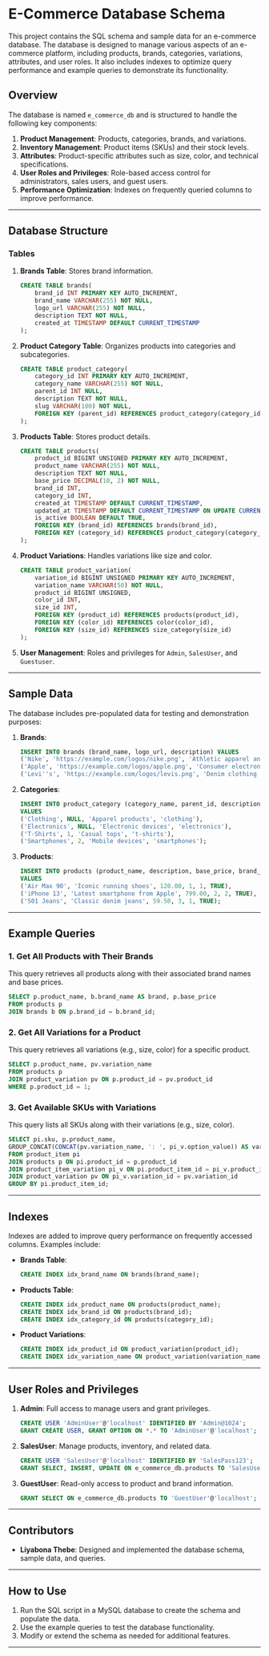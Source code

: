 # E-Commerce Database Schema

This project contains the SQL schema and sample data for an e-commerce database. The database is designed to manage various aspects of an e-commerce platform, including products, brands, categories, variations, attributes, and user roles. It also includes indexes to optimize query performance and example queries to demonstrate its functionality.

## Overview

The database is named `e_commerce_db` and is structured to handle the following key components:

1. **Product Management**: Products, categories, brands, and variations.
2. **Inventory Management**: Product items (SKUs) and their stock levels.
3. **Attributes**: Product-specific attributes such as size, color, and technical specifications.
4. **User Roles and Privileges**: Role-based access control for administrators, sales users, and guest users.
5. **Performance Optimization**: Indexes on frequently queried columns to improve performance.

---

## Database Structure

### Tables

1. **Brands Table**: Stores brand information.
   ```sql
   CREATE TABLE brands(
       brand_id INT PRIMARY KEY AUTO_INCREMENT,
       brand_name VARCHAR(255) NOT NULL,
       logo_url VARCHAR(255) NOT NULL,
       description TEXT NOT NULL,
       created_at TIMESTAMP DEFAULT CURRENT_TIMESTAMP
   );
   ```

2. **Product Category Table**: Organizes products into categories and subcategories.
   ```sql
   CREATE TABLE product_category(
       category_id INT PRIMARY KEY AUTO_INCREMENT,
       category_name VARCHAR(255) NOT NULL,
       parent_id INT NULL,
       description TEXT NOT NULL,
       slug VARCHAR(100) NOT NULL,
       FOREIGN KEY (parent_id) REFERENCES product_category(category_id)
   );
   ```

3. **Products Table**: Stores product details.
   ```sql
   CREATE TABLE products(
       product_id BIGINT UNSIGNED PRIMARY KEY AUTO_INCREMENT,
       product_name VARCHAR(255) NOT NULL,
       description TEXT NOT NULL,
       base_price DECIMAL(10, 2) NOT NULL,
       brand_id INT,
       category_id INT,
       created_at TIMESTAMP DEFAULT CURRENT_TIMESTAMP,
       updated_at TIMESTAMP DEFAULT CURRENT_TIMESTAMP ON UPDATE CURRENT_TIMESTAMP,
       is_active BOOLEAN DEFAULT TRUE,
       FOREIGN KEY (brand_id) REFERENCES brands(brand_id),
       FOREIGN KEY (category_id) REFERENCES product_category(category_id)
   );
   ```

4. **Product Variations**: Handles variations like size and color.
   ```sql
   CREATE TABLE product_variation(
       variation_id BIGINT UNSIGNED PRIMARY KEY AUTO_INCREMENT,
       variation_name VARCHAR(50) NOT NULL,
       product_id BIGINT UNSIGNED,
       color_id INT,
       size_id INT,
       FOREIGN KEY (product_id) REFERENCES products(product_id),
       FOREIGN KEY (color_id) REFERENCES color(color_id),
       FOREIGN KEY (size_id) REFERENCES size_category(size_id)
   );
   ```

5. **User Management**: Roles and privileges for `Admin`, `SalesUser`, and `Guestuser`.

---

## Sample Data

The database includes pre-populated data for testing and demonstration purposes:

1. **Brands**:
   ```sql
   INSERT INTO brands (brand_name, logo_url, description) VALUES
   ('Nike', 'https://example.com/logos/nike.png', 'Athletic apparel and footwear'),
   ('Apple', 'https://example.com/logos/apple.png', 'Consumer electronics and software'),
   ('Levi''s', 'https://example.com/logos/levis.png', 'Denim clothing manufacturer');
   ```

2. **Categories**:
   ```sql
   INSERT INTO product_category (category_name, parent_id, description, slug) 
   VALUES 
   ('Clothing', NULL, 'Apparel products', 'clothing'),
   ('Electronics', NULL, 'Electronic devices', 'electronics'),
   ('T-Shirts', 1, 'Casual tops', 't-shirts'),
   ('Smartphones', 2, 'Mobile devices', 'smartphones');
   ```

3. **Products**:
   ```sql
   INSERT INTO products (product_name, description, base_price, brand_id, category_id, is_active) 
   VALUES
   ('Air Max 90', 'Iconic running shoes', 120.00, 1, 1, TRUE),
   ('iPhone 13', 'Latest smartphone from Apple', 799.00, 2, 2, TRUE),
   ('501 Jeans', 'Classic denim jeans', 59.50, 3, 1, TRUE);
   ```

---

## Example Queries

### 1. Get All Products with Their Brands
This query retrieves all products along with their associated brand names and base prices.
```sql
SELECT p.product_name, b.brand_name AS brand, p.base_price 
FROM products p 
JOIN brands b ON p.brand_id = b.brand_id;
```

### 2. Get All Variations for a Product
This query retrieves all variations (e.g., size, color) for a specific product.
```sql
SELECT p.product_name, pv.variation_name 
FROM products p 
JOIN product_variation pv ON p.product_id = pv.product_id
WHERE p.product_id = 1;
```

### 3. Get Available SKUs with Variations
This query lists all SKUs along with their variations (e.g., size, color).
```sql
SELECT pi.sku, p.product_name, 
GROUP_CONCAT(CONCAT(pv.variation_name, ': ', pi_v.option_value)) AS variations
FROM product_item pi
JOIN products p ON pi.product_id = p.product_id
JOIN product_item_variation pi_v ON pi.product_item_id = pi_v.product_item_id
JOIN product_variation pv ON pi_v.variation_id = pv.variation_id
GROUP BY pi.product_item_id;
```

---

## Indexes

Indexes are added to improve query performance on frequently accessed columns. Examples include:

- **Brands Table**:
  ```sql
  CREATE INDEX idx_brand_name ON brands(brand_name);
  ```

- **Products Table**:
  ```sql
  CREATE INDEX idx_product_name ON products(product_name);
  CREATE INDEX idx_brand_id ON products(brand_id);
  CREATE INDEX idx_category_id ON products(category_id);
  ```

- **Product Variations**:
  ```sql
  CREATE INDEX idx_product_id ON product_variation(product_id);
  CREATE INDEX idx_variation_name ON product_variation(variation_name);
  ```

---

## User Roles and Privileges

1. **Admin**: Full access to manage users and grant privileges.
   ```sql
   CREATE USER 'AdminUser'@'localhost' IDENTIFIED BY 'Admin@1024';
   GRANT CREATE USER, GRANT OPTION ON *.* TO 'AdminUser'@'localhost';
   ```

2. **SalesUser**: Manage products, inventory, and related data.
   ```sql
   CREATE USER 'SalesUser'@'localhost' IDENTIFIED BY 'SalesPass123';
   GRANT SELECT, INSERT, UPDATE ON e_commerce_db.products TO 'SalesUser'@'localhost';
   ```

3. **GuestUser**: Read-only access to product and brand information.
   ```sql
   GRANT SELECT ON e_commerce_db.products TO 'GuestUser'@'localhost';
   ```

---

## Contributors

- **Liyabona Thebe**: Designed and implemented the database schema, sample data, and queries.

---

## How to Use

1. Run the SQL script in a MySQL database to create the schema and populate the data.
2. Use the example queries to test the database functionality.
3. Modify or extend the schema as needed for additional features.

---
